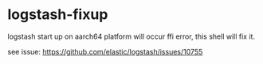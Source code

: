 # logstash-fixup

logstash start up on aarch64 platform will occur ffi error, this shell will fix it.

see issue: https://github.com/elastic/logstash/issues/10755
